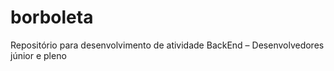 # borboleta
Repositório para desenvolvimento de atividade
BackEnd – Desenvolvedores júnior e pleno 
